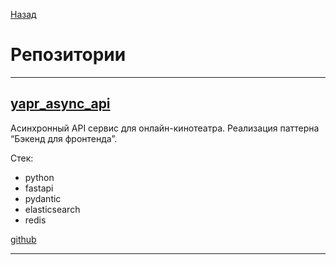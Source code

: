 [Назад](../index.md)

# Репозитории

<div>
<hr />
</div>

## [yapr_async_api](https://github.com/golosovsa/yapr_async_api)

Асинхронный API сервис для онлайн-кинотеатра. Реализация паттерна “Бэкенд для фронтенда”.

Стек:
- python
- fastapi
- pydantic
- elasticsearch
- redis

[github](https://github.com/golosovsa/yapr_async_api)

<div>
<hr />
</div>